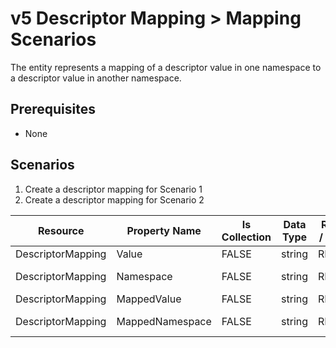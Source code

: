 # v5 Descriptor Mapping > Mapping Scenarios

The entity represents a mapping of a descriptor value in one namespace to a
descriptor value in another namespace.

## Prerequisites

* None

## Scenarios

1. Create a descriptor mapping for Scenario 1
2. Create a descriptor mapping for Scenario 2

| Resource | Property Name | Is Collection | Data Type | Required / Optional | Scenario 1 POST | Scenario 2 POST | Scenario 3 POST | Scenario 4 POST |
| --- | --- | --- | --- | --- | --- | --- | --- | --- |
| DescriptorMapping | Value | FALSE | string | REQUIRED | Algebra II | Life and Physical Sciences I |     |     |
| DescriptorMapping | Namespace | FALSE | string | REQUIRED | \[Native URI\]/AcademicSubjectDescriptor | \[Native URI\]/AcademicSubjectDescriptor |     |     |
| DescriptorMapping | MappedValue | FALSE | string | REQUIRED | Advanced Algebra | Biology 101 |     |     |
| DescriptorMapping | MappedNamespace | FALSE | string | REQUIRED | \[URI of mapped value\]/AcademicSubjectDescriptor | \[URI of mapped value\]/AcademicSubjectDescriptor |     |     |
